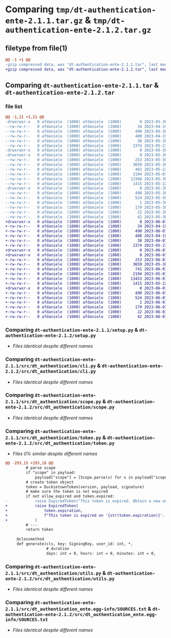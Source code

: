 # Comparing `tmp/dt-authentication-ente-2.1.1.tar.gz` & `tmp/dt-authentication-ente-2.1.2.tar.gz`

## filetype from file(1)

```diff
@@ -1 +1 @@
-gzip compressed data, was "dt-authentication-ente-2.1.1.tar", last modified: Tue May 30 05:45:56 2023, max compression
+gzip compressed data, was "dt-authentication-ente-2.1.2.tar", last modified: Wed Jun  7 13:37:21 2023, max compression
```

## Comparing `dt-authentication-ente-2.1.1.tar` & `dt-authentication-ente-2.1.2.tar`

### file list

```diff
@@ -1,21 +1,21 @@
-drwxrwxr-x   0 afdaniele  (1000) afdaniele  (1000)        0 2023-05-30 05:45:56.003044 dt-authentication-ente-2.1.1/
--rw-rw-r--   0 afdaniele  (1000) afdaniele  (1000)       34 2023-04-19 19:49:17.000000 dt-authentication-ente-2.1.1/MANIFEST.in
--rw-rw-r--   0 afdaniele  (1000) afdaniele  (1000)      490 2023-05-30 05:45:56.003044 dt-authentication-ente-2.1.1/PKG-INFO
--rw-rw-r--   0 afdaniele  (1000) afdaniele  (1000)      400 2023-04-19 19:49:17.000000 dt-authentication-ente-2.1.1/README.md
--rw-rw-r--   0 afdaniele  (1000) afdaniele  (1000)       38 2023-05-30 05:45:56.003044 dt-authentication-ente-2.1.1/setup.cfg
--rw-rw-r--   0 afdaniele  (1000) afdaniele  (1000)     2374 2023-05-23 13:18:48.000000 dt-authentication-ente-2.1.1/setup.py
-drwxrwxr-x   0 afdaniele  (1000) afdaniele  (1000)        0 2023-05-30 05:45:55.999044 dt-authentication-ente-2.1.1/src/
-drwxrwxr-x   0 afdaniele  (1000) afdaniele  (1000)        0 2023-05-30 05:45:55.999044 dt-authentication-ente-2.1.1/src/dt_authentication/
--rw-rw-r--   0 afdaniele  (1000) afdaniele  (1000)      253 2023-05-30 05:45:54.000000 dt-authentication-ente-2.1.1/src/dt_authentication/__init__.py
--rw-rw-r--   0 afdaniele  (1000) afdaniele  (1000)     3659 2023-05-30 05:44:24.000000 dt-authentication-ente-2.1.1/src/dt_authentication/cli.py
--rw-rw-r--   0 afdaniele  (1000) afdaniele  (1000)      482 2023-05-22 20:16:11.000000 dt-authentication-ente-2.1.1/src/dt_authentication/exceptions.py
--rw-rw-r--   0 afdaniele  (1000) afdaniele  (1000)     2194 2023-05-07 07:05:57.000000 dt-authentication-ente-2.1.1/src/dt_authentication/scope.py
--rw-rw-r--   0 afdaniele  (1000) afdaniele  (1000)    13360 2023-05-30 05:44:24.000000 dt-authentication-ente-2.1.1/src/dt_authentication/token.py
--rw-rw-r--   0 afdaniele  (1000) afdaniele  (1000)     1415 2023-05-22 20:52:39.000000 dt-authentication-ente-2.1.1/src/dt_authentication/utils.py
-drwxrwxr-x   0 afdaniele  (1000) afdaniele  (1000)        0 2023-05-30 05:45:56.003044 dt-authentication-ente-2.1.1/src/dt_authentication_ente.egg-info/
--rw-rw-r--   0 afdaniele  (1000) afdaniele  (1000)      490 2023-05-30 05:45:55.000000 dt-authentication-ente-2.1.1/src/dt_authentication_ente.egg-info/PKG-INFO
--rw-rw-r--   0 afdaniele  (1000) afdaniele  (1000)      524 2023-05-30 05:45:55.000000 dt-authentication-ente-2.1.1/src/dt_authentication_ente.egg-info/SOURCES.txt
--rw-rw-r--   0 afdaniele  (1000) afdaniele  (1000)        1 2023-05-30 05:45:55.000000 dt-authentication-ente-2.1.1/src/dt_authentication_ente.egg-info/dependency_links.txt
--rw-rw-r--   0 afdaniele  (1000) afdaniele  (1000)      179 2023-05-30 05:45:55.000000 dt-authentication-ente-2.1.1/src/dt_authentication_ente.egg-info/entry_points.txt
--rw-rw-r--   0 afdaniele  (1000) afdaniele  (1000)       22 2023-05-30 05:45:55.000000 dt-authentication-ente-2.1.1/src/dt_authentication_ente.egg-info/requires.txt
--rw-rw-r--   0 afdaniele  (1000) afdaniele  (1000)       42 2023-05-30 05:45:55.000000 dt-authentication-ente-2.1.1/src/dt_authentication_ente.egg-info/top_level.txt
+drwxrwxr-x   0 afdaniele  (1000) afdaniele  (1000)        0 2023-06-07 13:37:21.208474 dt-authentication-ente-2.1.2/
+-rw-rw-r--   0 afdaniele  (1000) afdaniele  (1000)       34 2023-04-19 19:49:17.000000 dt-authentication-ente-2.1.2/MANIFEST.in
+-rw-rw-r--   0 afdaniele  (1000) afdaniele  (1000)      490 2023-06-07 13:37:21.208474 dt-authentication-ente-2.1.2/PKG-INFO
+-rw-rw-r--   0 afdaniele  (1000) afdaniele  (1000)      400 2023-04-19 19:49:17.000000 dt-authentication-ente-2.1.2/README.md
+-rw-rw-r--   0 afdaniele  (1000) afdaniele  (1000)       38 2023-06-07 13:37:21.208474 dt-authentication-ente-2.1.2/setup.cfg
+-rw-rw-r--   0 afdaniele  (1000) afdaniele  (1000)     2374 2023-05-23 13:18:48.000000 dt-authentication-ente-2.1.2/setup.py
+drwxrwxr-x   0 afdaniele  (1000) afdaniele  (1000)        0 2023-06-07 13:37:21.204474 dt-authentication-ente-2.1.2/src/
+drwxrwxr-x   0 afdaniele  (1000) afdaniele  (1000)        0 2023-06-07 13:37:21.208474 dt-authentication-ente-2.1.2/src/dt_authentication/
+-rw-rw-r--   0 afdaniele  (1000) afdaniele  (1000)      253 2023-06-07 13:37:19.000000 dt-authentication-ente-2.1.2/src/dt_authentication/__init__.py
+-rw-rw-r--   0 afdaniele  (1000) afdaniele  (1000)     3659 2023-05-30 05:44:24.000000 dt-authentication-ente-2.1.2/src/dt_authentication/cli.py
+-rw-rw-r--   0 afdaniele  (1000) afdaniele  (1000)      741 2023-06-07 13:33:39.000000 dt-authentication-ente-2.1.2/src/dt_authentication/exceptions.py
+-rw-rw-r--   0 afdaniele  (1000) afdaniele  (1000)     2194 2023-05-07 07:05:57.000000 dt-authentication-ente-2.1.2/src/dt_authentication/scope.py
+-rw-rw-r--   0 afdaniele  (1000) afdaniele  (1000)    13453 2023-06-07 13:35:36.000000 dt-authentication-ente-2.1.2/src/dt_authentication/token.py
+-rw-rw-r--   0 afdaniele  (1000) afdaniele  (1000)     1415 2023-05-22 20:52:39.000000 dt-authentication-ente-2.1.2/src/dt_authentication/utils.py
+drwxrwxr-x   0 afdaniele  (1000) afdaniele  (1000)        0 2023-06-07 13:37:21.208474 dt-authentication-ente-2.1.2/src/dt_authentication_ente.egg-info/
+-rw-rw-r--   0 afdaniele  (1000) afdaniele  (1000)      490 2023-06-07 13:37:21.000000 dt-authentication-ente-2.1.2/src/dt_authentication_ente.egg-info/PKG-INFO
+-rw-rw-r--   0 afdaniele  (1000) afdaniele  (1000)      524 2023-06-07 13:37:21.000000 dt-authentication-ente-2.1.2/src/dt_authentication_ente.egg-info/SOURCES.txt
+-rw-rw-r--   0 afdaniele  (1000) afdaniele  (1000)        1 2023-06-07 13:37:21.000000 dt-authentication-ente-2.1.2/src/dt_authentication_ente.egg-info/dependency_links.txt
+-rw-rw-r--   0 afdaniele  (1000) afdaniele  (1000)      179 2023-06-07 13:37:21.000000 dt-authentication-ente-2.1.2/src/dt_authentication_ente.egg-info/entry_points.txt
+-rw-rw-r--   0 afdaniele  (1000) afdaniele  (1000)       22 2023-06-07 13:37:21.000000 dt-authentication-ente-2.1.2/src/dt_authentication_ente.egg-info/requires.txt
+-rw-rw-r--   0 afdaniele  (1000) afdaniele  (1000)       42 2023-06-07 13:37:21.000000 dt-authentication-ente-2.1.2/src/dt_authentication_ente.egg-info/top_level.txt
```

### Comparing `dt-authentication-ente-2.1.1/setup.py` & `dt-authentication-ente-2.1.2/setup.py`

 * *Files identical despite different names*

### Comparing `dt-authentication-ente-2.1.1/src/dt_authentication/cli.py` & `dt-authentication-ente-2.1.2/src/dt_authentication/cli.py`

 * *Files identical despite different names*

### Comparing `dt-authentication-ente-2.1.1/src/dt_authentication/scope.py` & `dt-authentication-ente-2.1.2/src/dt_authentication/scope.py`

 * *Files identical despite different names*

### Comparing `dt-authentication-ente-2.1.1/src/dt_authentication/token.py` & `dt-authentication-ente-2.1.2/src/dt_authentication/token.py`

 * *Files 0% similar despite different names*

```diff
@@ -293,15 +293,18 @@
         # parse scope
         if "scope" in payload:
             payload["scope"] = [Scope.parse(s) for s in payload["scope"]]
         # create token object
         token = DuckietownToken(version, payload, signature)
         # make sure the token is not expired
         if not allow_expired and token.expired:
-            raise ExpiredToken("This token is expired. Obtain a new one.")
+            raise ExpiredToken(
+                token.expiration,
+                f"This token is expired on '{str(token.expiration)}'. Obtain a new one"
+            )
         # ---
         return token
 
     @classmethod
     def generate(cls, key: SigningKey, user_id: int, *,
                  # duration
                  days: int = 0, hours: int = 0, minutes: int = 0,
```

### Comparing `dt-authentication-ente-2.1.1/src/dt_authentication/utils.py` & `dt-authentication-ente-2.1.2/src/dt_authentication/utils.py`

 * *Files identical despite different names*

### Comparing `dt-authentication-ente-2.1.1/src/dt_authentication_ente.egg-info/SOURCES.txt` & `dt-authentication-ente-2.1.2/src/dt_authentication_ente.egg-info/SOURCES.txt`

 * *Files identical despite different names*

